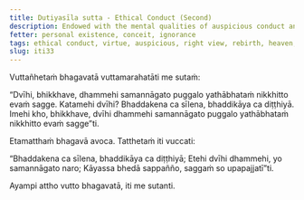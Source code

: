 ```yaml
---
title: Dutiyasīla sutta - Ethical Conduct (Second)
description: Endowed with the mental qualities of auspicious conduct and views, one is reborn in heaven.
fetter: personal existence, conceit, ignorance
tags: ethical conduct, virtue, auspicious, right view, rebirth, heaven, personal existence, conceit, ignorance, iti, iti28-49
slug: iti33
---
```


Vuttañhetaṁ bhagavatā vuttamarahatāti me sutaṁ:

“Dvīhi, bhikkhave, dhammehi samannāgato puggalo yathābhataṁ nikkhitto evaṁ sagge. Katamehi dvīhi? Bhaddakena ca sīlena, bhaddikāya ca diṭṭhiyā. Imehi kho, bhikkhave, dvīhi dhammehi samannāgato puggalo yathābhataṁ nikkhitto evaṁ sagge”ti.

Etamatthaṁ bhagavā avoca. Tatthetaṁ iti vuccati:

“Bhaddakena ca sīlena,
bhaddikāya ca diṭṭhiyā;
Etehi dvīhi dhammehi,
yo samannāgato naro;
Kāyassa bhedā sappañño,
saggaṁ so upapajjatī”ti.

Ayampi attho vutto bhagavatā, iti me sutanti.